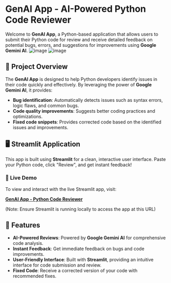 # GenAI App - AI-Powered Python Code Reviewer

Welcome to **GenAI App**, a Python-based application that allows users to submit their Python code for review and receive detailed feedback on potential bugs, errors, and suggestions for improvements using **Google Gemini AI**.
![image](https://github.com/user-attachments/assets/e9ed8e1a-b370-4dcd-82ae-ff41f49a8f1d)
![image](https://github.com/user-attachments/assets/a15a1bd8-882d-49df-8f2c-6f9c0227eadc)


## 🚀 **Project Overview**
The **GenAI App** is designed to help Python developers identify issues in their code quickly and effectively. By leveraging the power of **Google Gemini AI**, it provides:

- **Bug identification**: Automatically detects issues such as syntax errors, logic flaws, and common bugs.
- **Code quality improvements**: Suggests better coding practices and optimizations.
- **Fixed code snippets**: Provides corrected code based on the identified issues and improvements.

## 🖥️ **Streamlit Application**
This app is built using **Streamlit** for a clean, interactive user interface. Paste your Python code, click "Review", and get instant feedback!

### 🔗 **Live Demo**
To view and interact with the live Streamlit app, visit:

[**GenAI App - Python Code Reviewer**](http://localhost:8501/)

(Note: Ensure Streamlit is running locally to access the app at this URL)

## 🔧 **Features**
- **AI-Powered Reviews**: Powered by **Google Gemini AI** for comprehensive code analysis.
- **Instant Feedback**: Get immediate feedback on bugs and code improvements.
- **User-Friendly Interface**: Built with **Streamlit**, providing an intuitive interface for code submission and review.
- **Fixed Code**: Receive a corrected version of your code with recommended fixes.


